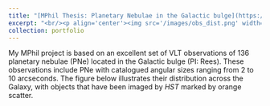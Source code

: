 ```yaml
---
title: "[MPhil Thesis: Planetary Nebulae in the Galactic bulge](https://sytan177.github.io/docs/HKU_Master_Thesis___TAN__Shuyu-Final.pdf)"
excerpt: "<br/><p align='center'><img src='/images/obs_dist.png' width='500'>"
collection: portfolio
---
```


My MPhil project is based on an excellent set of VLT observations of 136 planetary nebulae (PNe) located in the Galactic bulge (PI: Rees). These observations include PNe with catalogued angular sizes ranging from 2 to 10 arcseconds. The figure below illustrates their distribution across the Galaxy, with objects that have been imaged by _HST_ marked by orange scatter.
